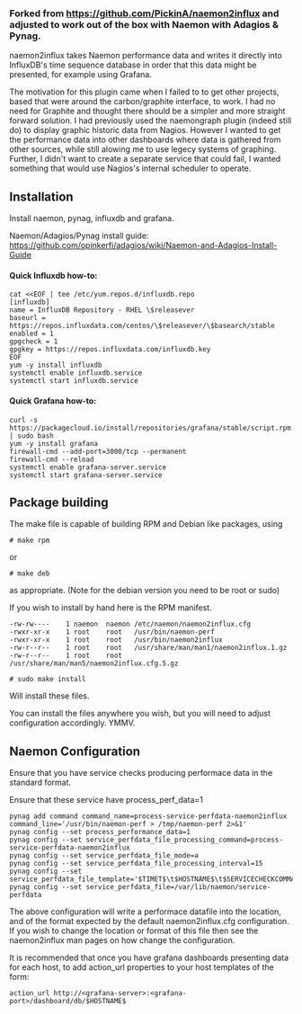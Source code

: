 ### Forked from https://github.com/PickinA/naemon2influx and adjusted to work out of the box with Naemon with Adagios & Pynag.

naemon2influx takes Naemon performance data and writes it directly into InfluxDB's time sequence database in order that this data might be presented, for example using Grafana.

The motivation for this plugin came when I failed to to get other projects, based that were around the carbon/graphite interface, to work. I had no need for Graphite and thought there should be a simpler and more straight forward solution. I had previously used the naemongraph plugin (indeed still do) to display graphic historic data from Nagios. However I wanted to get the performance data into other dashboards where data is gathered from other sources, while still alowing me to use legecy systems of graphing. Further, I didn't want to create a separate service that could fail, I wanted something that would use Nagios's internal scheduler to operate.

## Installation

Install naemon, pynag, influxdb and grafana.

Naemon/Adagios/Pynag install guide: https://github.com/opinkerfi/adagios/wiki/Naemon-and-Adagios-Install-Guide

#### Quick Influxdb how-to:
```
cat <<EOF | tee /etc/yum.repos.d/influxdb.repo
[influxdb]
name = InfluxDB Repository - RHEL \$releasever
baseurl = https://repos.influxdata.com/centos/\$releasever/\$basearch/stable
enabled = 1
gpgcheck = 1
gpgkey = https://repos.influxdata.com/influxdb.key
EOF
yum -y install influxdb
systemctl enable influxdb.service
systemctl start influxdb.service
```
#### Quick Grafana how-to:
```
curl -s https://packagecloud.io/install/repositories/grafana/stable/script.rpm.sh | sudo bash
yum -y install grafana
firewall-cmd --add-port=3000/tcp --permanent
firewall-cmd --reload
systemctl enable grafana-server.service
systemctl start grafana-server.service
```
## Package building
The make file is capable of building RPM and Debian like packages, using 

 `# make rpm`

or

 `# make deb`

as appropriate. (Note for the debian version you need to be root or sudo)

If you wish to install by hand here is the RPM manifest.
```
-rw-rw----    1 naemon  naemon /etc/naemon/naemon2influx.cfg
-rwxr-xr-x    1 root    root   /usr/bin/naemon-perf
-rwxr-xr-x    1 root    root   /usr/bin/naemon2influx
-rw-r--r--    1 root    root   /usr/share/man/man1/naemon2influx.1.gz
-rw-r--r--    1 root    root   /usr/share/man/man5/naemon2influx.cfg.5.gz
```
 `# sudo make install `

Will install these files.

You can install the files anywhere you wish, but you will need to adjust configuration accordingly. YMMV.

## Naemon Configuration

Ensure that you have service checks producing performace data in the standard format.

Ensure that these service have process_perf_data=1

```
pynag add command command_name=process-service-perfdata-naemon2influx command_line='/usr/bin/naemon-perf > /tmp/naemon-perf 2>&1'
pynag config --set process_performance_data=1
pynag config --set service_perfdata_file_processing_command=process-service-perfdata-naemon2influx
pynag config --set service_perfdata_file_mode=a
pynag config --set service_perfdata_file_processing_interval=15
pynag config --set service_perfdata_file_template='$TIMET$\t$HOSTNAME$\t$SERVICECHECKCOMMAND$\t$SERVICEDESC$\t$SERVICESTATE$\t$SERVICEPERFDATA$'
pynag config --set service_perfdata_file=/var/lib/naemon/service-perfdata
```
The above configuration will write a performace datafile into the location, and of the format expected by the default naemon2influx.cfg  configuration. If you wish to change the location or format of this file then see the naemon2influx man pages on how change the configuration.

It is recommended that once you have grafana dashboards presenting data for each host, to add action_url properties to your host templates of the form:

	action_url http://<grafana-server>:<grafana-port>/dashboard/db/$HOSTNAME$
